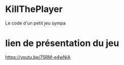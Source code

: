# KillThePlayer
Le code d'un petit jeu sympa

# lien de présentation du jeu
https://youtu.be/75RM-e4wNiA
